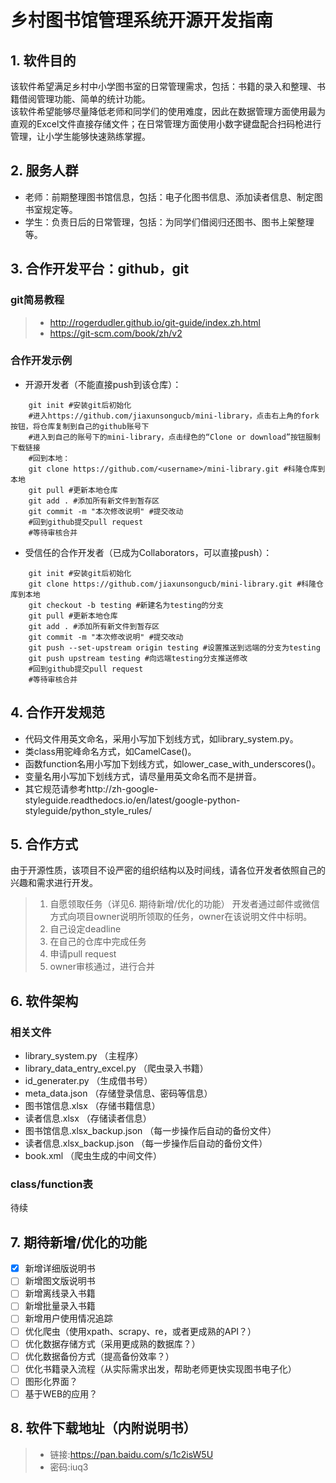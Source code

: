 # 乡村图书馆管理系统开源开发指南

## 1. 软件目的
该软件希望满足乡村中小学图书室的日常管理需求，包括：书籍的录入和整理、书籍借阅管理功能、简单的统计功能。  
该软件希望能够尽量降低老师和同学们的使用难度，因此在数据管理方面使用最为直观的Excel文件直接存储文件；在日常管理方面使用小数字键盘配合扫码枪进行管理，让小学生能够快速熟练掌握。

## 2. 服务人群
- 老师：前期整理图书馆信息，包括：电子化图书信息、添加读者信息、制定图书室规定等。
- 学生：负责日后的日常管理，包括：为同学们借阅归还图书、图书上架整理等。

## 3. 合作开发平台：github，git

### git简易教程
> * http://rogerdudler.github.io/git-guide/index.zh.html
> * https://git-scm.com/book/zh/v2

### 合作开发示例

 - 开源开发者（不能直接push到该仓库）：

```terminal
    git init #安装git后初始化
    #进入https://github.com/jiaxunsongucb/mini-library，点击右上角的fork按钮，将仓库复制到自己的github账号下
    #进入到自己的账号下的mini-library，点击绿色的“Clone or download”按钮服制下载链接
    #回到本地：
    git clone https://github.com/<username>/mini-library.git #科隆仓库到本地
    git pull #更新本地仓库
    git add . #添加所有新文件到暂存区
    git commit -m "本次修改说明" #提交改动
    #回到github提交pull request
    #等待审核合并
```
 - 受信任的合作开发者（已成为Collaborators，可以直接push）：

```terminal
    git init #安装git后初始化
    git clone https://github.com/jiaxunsongucb/mini-library.git #科隆仓库到本地
    git checkout -b testing #新建名为testing的分支
    git pull #更新本地仓库
    git add . #添加所有新文件到暂存区
    git commit -m "本次修改说明" #提交改动
    git push --set-upstream origin testing #设置推送到远端的分支为testing
    git push upstream testing #向远端testing分支推送修改
    #回到github提交pull request
    #等待审核合并
```
## 4. 合作开发规范
- 代码文件用英文命名，采用小写加下划线方式，如library_system.py。
- 类class用驼峰命名方式，如CamelCase()。
- 函数function名用小写加下划线方式，如lower_case_with_underscores()。
- 变量名用小写加下划线方式，请尽量用英文命名而不是拼音。
- 其它规范请参考http://zh-google-styleguide.readthedocs.io/en/latest/google-python-styleguide/python_style_rules/

## 5. 合作方式
由于开源性质，该项目不设严密的组织结构以及时间线，请各位开发者依照自己的兴趣和需求进行开发。
> 1. 自愿领取任务（详见6. 期待新增/优化的功能）
开发者通过邮件或微信方式向项目owner说明所领取的任务，owner在该说明文件中标明。
> 2. 自己设定deadline
> 3. 在自己的仓库中完成任务
> 4. 申请pull request
> 5. owner审核通过，进行合并

## 6. 软件架构
### 相关文件
- library_system.py （主程序）
- library_data_entry_excel.py （爬虫录入书籍）
- id_generater.py （生成借书号）
- meta_data.json （存储登录信息、密码等信息）
- 图书馆信息.xlsx （存储书籍信息）
- 读者信息.xlsx （存储读者信息）
- 图书馆信息.xlsx_backup.json （每一步操作后自动的备份文件）
- 读者信息.xlsx_backup.json （每一步操作后自动的备份文件）
- book.xml （爬虫生成的中间文件）

### class/function表
待续

## 7. 期待新增/优化的功能
- [x] 新增详细版说明书
- [ ] 新增图文版说明书
- [ ] 新增离线录入书籍
- [ ] 新增批量录入书籍
- [ ] 新增用户使用情况追踪
- [ ] 优化爬虫（使用xpath、scrapy、re，或者更成熟的API？）
- [ ] 优化数据存储方式（采用更成熟的数据库？）
- [ ] 优化数据备份方式（提高备份效率？）
- [ ] 优化书籍录入流程（从实际需求出发，帮助老师更快实现图书电子化）
- [ ] 图形化界面？
- [ ] 基于WEB的应用？

## 8. 软件下载地址（内附说明书）
> * 链接:https://pan.baidu.com/s/1c2isW5U
> * 密码:iuq3
